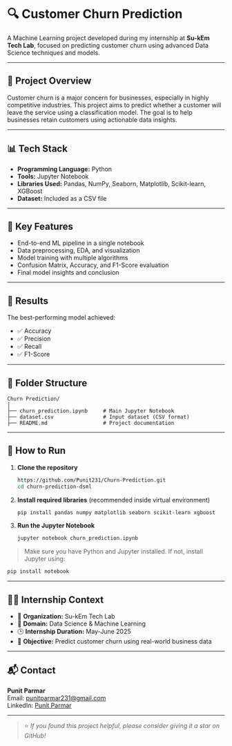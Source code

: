 # 🔍 Customer Churn Prediction

A Machine Learning project developed during my internship at **Su-kEm Tech Lab**, focused on predicting customer churn using advanced Data Science techniques and models.

---

## 🚀 Project Overview

Customer churn is a major concern for businesses, especially in highly competitive industries. This project aims to predict whether a customer will leave the service using a classification model. The goal is to help businesses retain customers using actionable data insights.

---

## 📊 Tech Stack

- **Programming Language:** Python  
- **Tools:** Jupyter Notebook  
- **Libraries Used:** Pandas, NumPy, Seaborn, Matplotlib, Scikit-learn, XGBoost  
- **Dataset:** Included as a CSV file

---

## 🧠 Key Features

- End-to-end ML pipeline in a single notebook  
- Data preprocessing, EDA, and visualization  
- Model training with multiple algorithms  
- Confusion Matrix, Accuracy, and F1-Score evaluation  
- Final model insights and conclusion  

---

## 🧪 Results

The best-performing model achieved:

- ✅ Accuracy
- ✅ Precision
- ✅ Recall
- ✅ F1-Score

---

## 📁 Folder Structure

```
Churn Prediction/
│
├── churn_prediction.ipynb     # Main Jupyter Notebook
├── dataset.csv                # Input dataset (CSV format)
├── README.md                  # Project documentation
```

---

## 📌 How to Run

1. **Clone the repository**  
   ```bash
   https://github.com/Punit231/Churn-Prediction.git
   cd churn-prediction-dsml
   ```

2. **Install required libraries** (recommended inside virtual environment)  
   ```bash
   pip install pandas numpy matplotlib seaborn scikit-learn xgboost
   ```

3. **Run the Jupyter Notebook**  
   ```bash
   jupyter notebook churn_prediction.ipynb
   ```

> Make sure you have Python and Jupyter installed. If not, install Jupyter using:  
```bash
pip install notebook
```

---

## 🧑‍💻 Internship Context

- 🏢 **Organization:** Su-kEm Tech Lab  
- 🧪 **Domain:** Data Science & Machine Learning  
- 🕒 **Internship Duration:** May-June 2025
- 🎯 **Objective:** Predict customer churn using real-world business data

---

## 📬 Contact

**Punit Parmar**  
Email: punitparmar231@gmail.com   
LinkedIn: [Punit Parmar](https://www.linkedin.com/in/punitparmar231/)

---

> ⭐ *If you found this project helpful, please consider giving it a star on GitHub!*